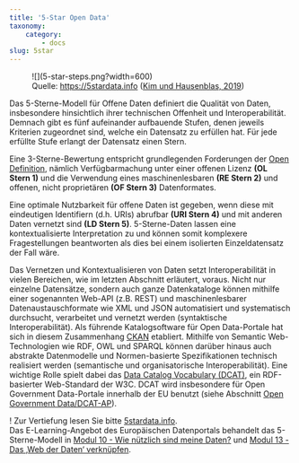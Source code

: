 ```yaml
---
title: '5-Star Open Data'
taxonomy:
    category:
        - docs
slug: 5star
---
```


<figure class="image-caption">
  <div markdown="1">
  ![](5-star-steps.png?width=600)
  </div>
  <figcaption>Quelle: <a href="https://5stardata.info" target=_blank>https://5stardata.info</a> (<a href="/opendata/vorlesung/literatur#5starOpen">Kim und Hausenblas, 2019</a>)</figcaption>
</figure>
Das 5-Sterne-Modell für Offene Daten definiert die Qualität von Daten, insbesondere hinsichtlich ihrer technischen Offenheit und Interoperabilität. Demnach gibt es fünf aufeinander aufbauende Stufen, denen jeweils Kriterien zugeordnet sind, welche ein Datensatz zu erfüllen hat. Für jede erfüllte Stufe erlangt der Datensatz einen Stern.

Eine 3-Sterne-Bewertung entspricht grundlegenden Forderungen der [Open Definition](/opendata/vorlesung/merkmale), nämlich Verfügbarmachung unter einer offenen Lizenz **(OL Stern&nbsp;1)** und die Verwendung eines maschinenlesbaren **(RE Stern&nbsp;2)** und offenen, nicht proprietären **(OF Stern&nbsp;3)** Datenformates.

Eine optimale Nutzbarkeit für offene Daten ist gegeben, wenn diese mit eindeutigen Identifiern (d.h. URIs) abrufbar **(URI Stern&nbsp;4)** und mit anderen Daten vernetzt sind **(LD Stern&nbsp;5)**. 5-Sterne-Daten lassen eine kontextualisierte Interpretation zu und können somit komplexere Fragestellungen beantworten als dies bei einem isolierten Einzeldatensatz der Fall wäre.

Das Vernetzen und Kontextualisieren von Daten setzt Interoperabilität in vielen Bereichen, wie im letzten Abschnitt erläutert, voraus. Nicht nur einzelne Datensätze, sondern auch ganze Datenkataloge können mithilfe einer sogenannten Web-API (z.B. REST) und maschinenlesbarer Datenaustauschformate wie XML und JSON automatisiert und systematisch durchsucht, verarbeitet und vernetzt werden (syntaktische Interoperabilität). Als führende Katalogsoftware für Open Data-Portale hat sich in diesem Zusammenhang [CKAN](https://ckan.org/) etabliert. Mithilfe von Semantic Web-Technologien wie RDF, OWL und SPARQL können darüber hinaus auch abstrakte Datenmodelle und Normen-basierte Spezifikationen technisch realisiert werden (semantische und organisatorische Interoperabilität). Eine wichtige Rolle spielt dabei das [Data Catalog Vocabulary&nbsp;(DCAT)](https://www.w3.org/TR/2014/REC-vocab-dcat-20140116/), ein RDF-basierter Web-Standard der W3C. DCAT wird insbesondere für Open Government Data-Portale innerhalb der EU benutzt (siehe Abschnitt [Open Government Data/DCAT-AP](/opendata/vorlesung/open-government-data/dcat-ap)).



! Zur Vertiefung lesen Sie bitte [5stardata.info](https://5stardata.info/de/). <br>Das E-Learning-Angebot des Europäischen Datenportals behandelt das 5-Sterne-Modell in [Modul 10 - Wie nützlich sind meine Daten?](https://www.europeandataportal.eu/elearning/de/module10/)   und [Modul 13 - Das ‚Web der Daten‘ verknüpfen](https://www.europeandataportal.eu/elearning/de/module13/).
